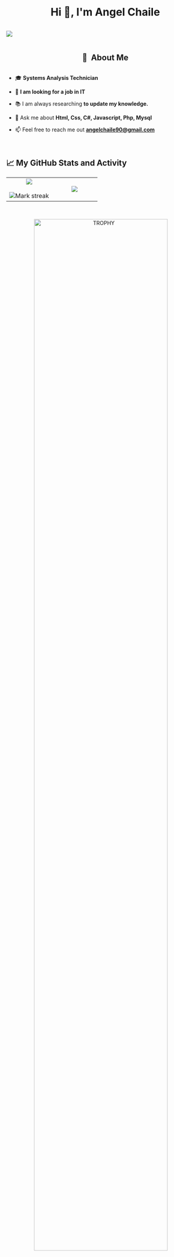   
<!--h1 without bottom border-->
<div id="user-content-toc" align="center">
  <ul align="center">
    <summary><h1 style="display: inline-block">Hi 👋, I'm Angel Chaile</h1></summary>
  </ul>
</div>

<!--<div align="center">
  <img src="https://pixabay.com/get/gdd04692e4949b3ed4b938c74ef4df7871ad8d32ca4ce1ac1adb1c1a8a93f90efbebe5d99edde8374789838811b1a0ac3_1920.jpg" width="1650" height="250" />
</div>-->

<img src="https://pixabay.com/get/g69137e69d99f16e850c5e08ca2afe5709b5e249db16b560c6cdee75c4b89055107beff5db71e2031eab82bfd1ececebcdf385aacdb16618afa476ef0f257d5e4_1280.jpg"/>




<!--h2 without bottom border-->
<div id="user-content-toc" align="center">
  <ul align="center">
    <summary><h2 style="display: inline-block"> 🧭 &nbsp;About Me</h2></summary>
  </ul>
</div>


<!--Intro start-->
- 🎓 **Systems Analysis Technician**
  
- 🔭  **I am looking for a job in IT**

- 📚 I am always researching **to update my knowledge.**

- 💬 Ask me about **Html, Css, C#, Javascript, Php, Mysql**

- 📫 Feel free to reach me out **angelchaile90@gmail.com**

<!--Intro end-->


&emsp;


<!--- stats & Trophy (start) -->
## 📈 My GitHub Stats and Activity
<p align="center">
  <!--- stats (start) -->
<table align="center">
<tr border="none">
<td width="50%" align="center">
  
  <img  align="center"  src="https://github-readme-stats.vercel.app/api?username=AngelChaile&theme=dark&show_icons=true&count_private=true" />
  <br></br>
  <img  title="🔥 Get streak stats for your profile at git.io/streak-stats" alt="Mark streak" src="https://github-readme-streak-stats.herokuapp.com/?user=1010nishant&theme=dark&hide_border=false" /> 
</td>

<td width="50%" align="center">

  <img  align="center"  src="https://github-readme-stats.anuraghazra1.vercel.app/api/top-langs/?username=AngelChaile&theme=dark&hide_border=false&no-bg=true&no-frame=true&langs_count=10"/>
  
  </td>
</tr>
</table>
<!--- stats (end) -->
&emsp;
<!--- trophy (start) -->
<div align=center>
  <a href="https://github.com/ryo-ma/github-profile-trophy" title="Go to Source">
      <img align="center" width=84% src="https://github-profile-trophy.vercel.app/?username=AngelChaile&theme=radical&row=1&column=7&margin-h=15&margin-w=5&no-bg=true" alt="TROPHY" />
    </a>
</div>
<!--- trophy (start) -->


</p>        
<!--- stats (end) -->

&emsp;

<!--h1 without bottom border-->
<div id="user-content-toc" align="center">
  <ul align="center">
    <summary><h2 style="display: inline-block">Technologies That I Know👨🏻‍💻</h2></summary>
  </ul>
</div>
<!--tech stack icons-->
<p align="center">
  <a href="https://skillicons.dev">
    <img src="https://skillicons.dev/icons?i=git,bootstrap,css,discord,docker,express,figma,github,html,js,php,linux,mongodb,mysql,nodejs,vscode&perline=14" />
  </a>
</p>


<!-- Connect with me -->
<!--h2 without bottom border-->
<div id="user-content-toc" align="center">
  <ul align="center">
    <summary><h2 style="display: inline-block">Connect With Me🤝</h2></summary>
  </ul>
</div>

<!--icons and links-->
<p align="center">
<a href="https://www.linkedin.com/in/AngelChaile/" target="blank"><img align="center" src="https://user-images.githubusercontent.com/88904952/234979284-68c11d7f-1acc-4f0c-ac78-044e1037d7b0.png" alt="linkedin" height="50" width="50" /></a>
<a href="mailto:angelchaile90@gmail.com" target="blank"><img align="center" src="https://skillicons.dev/icons?i=gmail"/></a>
  
</p>
